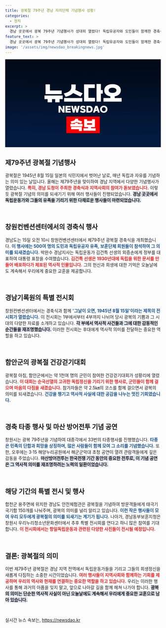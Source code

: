 ```yaml
---
title: 광복절 79주년 경남 자치단체 기념행사 성황!
categories:
  - 정치
excerpt: >
  경남 곳곳에서 광복 79주년 기념행사가 성대히 열렸다! 독립유공자와 도민들이 함께한 경축식, 특별 전시회, 건강걷기대회 등 다채로운 행사에서 독립운동가의 정신과 함께 광복의 의미를 새기다. 클릭하고 자세한 이야기를 만나보세요!
feature_text: >
  경남 곳곳에서 광복 79주년 기념행사가 성대히 열렸다! 독립유공자와 도민들이 함께한 경축식, 특별 전시회, 건강걷기대회 등 다채로운 행사에서 독립운동가의 정신과 함께 광복의 의미를 새기다. 클릭하고 자세한 이야기를 만나보세요!
image: '/assets/img/newsdao_breakingnews.jpg'
---
```


<p><img src="/assets/img/newsdao_breakingnews.jpg" alt="koreaapp 속보" /></p>

<h2 data-ke-size="size26">제79주년 광복절 기념행사</h2>

<p data-ke-size="size16">광복절은 1945년 8월 15일 일본의 식민지에서 벗어난 날로, 매년 독립과 자유를 기념하는 의미 있는 날입니다. 올해는 제79주년을 맞이하여 경남 지역에서 다양한 기념행사가 열렸습니다. <b><span style="color: #ee2323;">특히, 경남 도청이 주최한 경축식과 지역사회의 참여가 돋보였습니다.</span></b> 이렇듯 광복절 기념의 의미를 되새기기 위해 여러 행사들이 진행되었습니다. <b><span style="background-color: #21538527;">경남 곳곳에서 독립운동가와 그들의 유족을 기리기 위한 다채로운 행사들이 마련되었습니다.</span></b></p>

<p data-ke-size="size16">&nbsp;</p>

<h2 data-ke-size="size26">창원컨벤션센터에서의 경축식 행사</h2>

<p data-ke-size="size16">경남도는 15일 오전 10시 창원컨벤션센터에서 제79주년 광복절 경축식을 개최했습니다. <b><span style="color: #1a5490;">이 행사에는 500여 명의 도민과 독립유공자 유족, 보훈단체 회원들이 참석하여 그 의미를 되새겼습니다.</span></b> 박완수 경남지사는 독립운동가 김건특 선생의 외증손에게 정부를 대표하여 대통령 표창을 수여했습니다. <b><span style="color: #ee2323;">김건특 선생은 1930년대에 독립을 위한 문서를 만들어 배포하다가 체포된 역사적 인물입니다.</span></b> 그의 헌신과 희생에 대한 기억은 오늘날에도 계속해서 우리에게 중요한 교훈을 제공합니다.</p>

<p data-ke-size="size16">&nbsp;</p>

<h2 data-ke-size="size26">경남기록원의 특별 전시회</h2>

<p data-ke-size="size16">창원컨벤션센터에서는 경축식과 함께 <b><span style="color: #1a5490;">'그날이 오면, 1945년 8월 15일'이라는 제목의 전시회가 열렸습니다.</span></b> 이 전시회는 1부에서부터 4부까지 나뉘어 당시 광복의 기쁨과 그 시대의 다양한 자료를 소개하고 있습니다. <b><span style="background-color: #21538527;">각 부에서 역사적 사건들과 그에 대한 감동적인 순간들을 재조명했습니다.</span></b> 이러한 전시회는 후대에게 역사적 의미를 전달하는 중요한 역할을 하고 있습니다.</p>

<p data-ke-size="size16">&nbsp;</p>

<h2 data-ke-size="size26">함안군의 광복절 건강걷기대회</h2>

<p data-ke-size="size16">광복절 아침, 함안군에서는 약 1천여 명의 군민이 참여한 건강걷기대회가 성황리에 열렸습니다. <b><span style="color: #ee2323;">이 대회는 순국선열의 고귀한 독립정신을 기리기 위한 행사로, 군민들이 함께 걸으며 마음의 다짐을 새겼습니다.</span></b> 참가자들은 약 2.5㎞의 코스를 함께 걸으면서 광복의 의미를 되새겼습니다. <b><span style="color: #1a5490;">건강을 챙기고 역사적 사실에 대한 공감을 나누는 멋진 기회였습니다.</span></b></p>

<p data-ke-size="size16">&nbsp;</p>

<h2 data-ke-size="size26">경축 타종 행사 및 마산 방어전투 기념 공연</h2>

<p data-ke-size="size16">창원시는 광복 79주년을 기념하여 대종각에서 33번의 타종행사를 진행했습니다. <b><span style="color: #1a5490;">타종은 민족의 단합과 희망을 상징하며, 많은 사람들이 함께 모여 그 소리를 기념했습니다.</span></b> 또한, 오후에는 3·15 해양누리공원에서 해군군악대 초청 공연이 열려 관람객들에게 깊은 감동을 주었습니다. <b><span style="background-color: #21538527;">마산방어전투는 한국전쟁 기간 동안의 중요한 전투로, 이 기념 공연은 그 역사적 의미를 재조명하려는 노력의 일환이었습니다.</span></b></p>

<p data-ke-size="size16">&nbsp;</p>

<h2 data-ke-size="size26">해당 기간의 특별 전시 및 행사</h2>

<p data-ke-size="size16">합천군 용주면에 위치한 경남도 안전체험관은 광복절을 기념하여 방문객들에게 태극기 국기함 150개를 나눠주며, 광복의 의미를 널리 알리고 있습니다. <b><span style="color: #1a5490;">이런 작은 행사들이 모여 우리 모두에게 광복절의 의미를 되새기는 계기가 됩니다.</span></b> 나아가, 경남동부보훈지청은 창원시 우리누리청소년문화센터에서 추후 특별 전시회를 연다고 하니 많은 참여를 기대합니다. <b><span style="color: #ee2323;">이 전시회에서는 항일독립운동과 관련된 다양한 사진들이 전시될 예정입니다.</span></b></p>

<p data-ke-size="size16">&nbsp;</p>

<h2 data-ke-size="size26">결론: 광복절의 의미</h2>

<p data-ke-size="size16">이번 제79주년 광복절은 경남 지역 전역에서 독립운동가들을 기리고 그들의 희생정신을 새롭게 다짐하는 소중한 시간이었습니다. <b><span style="color: #ee2323;">여러 행사들이 지역사회와 함께하는 기회를 제공하며 우리의 역사와 현재를 연결하는 중요한 역할을 하고 있습니다.</span></b> 우리는 이러한 행사를 통해 과거의 아픔을 잊지 말고, 앞으로 나아갈 길을 함께 헤쳐 나가야 합니다. <b><span style="background-color: #21538527;">광복의 의미는 단순한 역사적 사실이 아닌 오늘날에도 계속해서 우리에게 중요한 교훈으로 남아 있습니다.</span></b></p>

<p data-ke-size="size16">&nbsp;</p>
실시간 뉴스 속보는, <a href="https://newsdao.kr" rel="dofollow">https://newsdao.kr</a>


